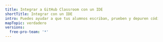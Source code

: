 ```yaml
---
title: Integrar a GitHub Classroom con un IDE
shortTitle: Integrar con un IDE
intro: Puedes ayudar a que tus alumnos escriban, prueben y depuren código si preconfiguras un ambiente de desarrollo para los repositorios de tareas en {% data variables.product.prodname_classroom %}.
mapTopic: verdadero
versions:
  free-pro-team: '*'
---
```


